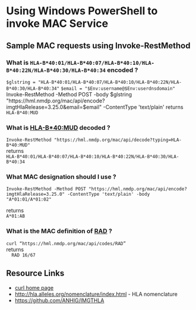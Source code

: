 Using Windows PowerShell to invoke MAC Service
================================

## Sample MAC requests using Invoke-RestMethod
### What is ``HLA-B*40:01/HLA-B*40:07/HLA-B*40:10/HLA-B*40:22N/HLA-B*40:30/HLA-B*40:34`` encoded ?
``$glstring = "HLA-B*40:01/HLA-B*40:07/HLA-B*40:10/HLA-B*40:22N/HLA-B*40:30/HLA-B*40:34"``
``$email = "$Env:username@$Env:userdnsdomain"
``Invoke-RestMethod -Method POST -body $glstring "https://hml.nmdp.org/mac/api/encode?imgtHlaRelease=3.25.0&email=$email"  -ContentType 'text/plain'
returns
``HLA-B*40:MUD``


### What is [HLA-B*40:MUD](https://hml.nmdp.org/mac/api/decode?typing=HLA-B*40:MUD`) decoded ?
``Invoke-RestMethod "https://hml.nmdp.org/mac/api/decode?typing=HLA-B*40:MUD"``  
returns  
``HLA-B*40:01/HLA-B*40:07/HLA-B*40:10/HLA-B*40:22N/HLA-B*40:30/HLA-B*40:34``

### What MAC designation should I use ?
```
Invoke-RestMethod -Method POST "https://hml.nmdp.org/mac/api/encode?imgtHlaRelease=3.25.0" -ContentType 'text/plain' -body "A*01:01/A*01:02"
```
returns  
``A*01:AB``

### What is the MAC definition of [RAD](“https://hml.nmdp.org/mac/api/codes/RAD”) ?
``curl “https://hml.nmdp.org/mac/api/codes/RAD”``  
returns  
``  RAD	16/67``


## Resource Links
 * [curl home page](https://curl.haxx.se/)
 * http://hla.alleles.org/nomenclature/index.html - HLA nomenclature
 * https://github.com/ANHIG/IMGTHLA
